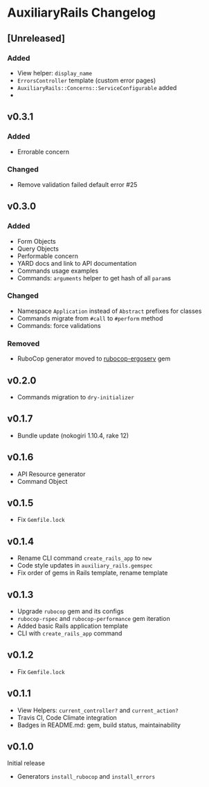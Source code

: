 # AuxiliaryRails Changelog

## [Unreleased]

### Added

- View helper: `display_name`
- `ErrorsController` template (custom error pages)
- `AuxiliaryRails::Concerns::ServiceConfigurable` added
- 

## v0.3.1

### Added
- Errorable concern

### Changed
- Remove validation failed default error #25

## v0.3.0

### Added
- Form Objects
- Query Objects
- Performable concern
- YARD docs and link to API documentation
- Commands usage examples
- Commands: `arguments` helper to get hash of all `param`s

### Changed
- Namespace `Application` instead of `Abstract` prefixes for classes
- Commands migrate from `#call` to `#perform` method
- Commands: force validations

### Removed
- RuboCop generator moved to [rubocop-ergoserv](https://github.com/ergoserv/rubocop-ergoserv) gem

## v0.2.0

* Commands migration to `dry-initializer`

## v0.1.7

* Bundle update (nokogiri 1.10.4, rake 12)

## v0.1.6

* API Resource generator
* Command Object

## v0.1.5

* Fix `Gemfile.lock`

## v0.1.4

* Rename CLI command `create_rails_app` to `new`
* Code style updates in `auxiliary_rails.gemspec`
* Fix order of gems in Rails template, rename template

## v0.1.3

* Upgrade `rubocop` gem and its configs
* `rubocop-rspec` and `rubocop-performance` gem iteration
* Added basic Rails application template
* CLI with `create_rails_app` command

## v0.1.2

* Fix `Gemfile.lock`

## v0.1.1

* View Helpers: `current_controller?` and `current_action?`
* Travis CI, Code Climate integration
* Badges in README.md: gem, build status, maintainability

## v0.1.0

Initial release

* Generators `install_rubocop` and `install_errors`
